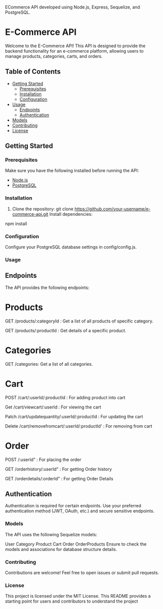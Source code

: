  ECommerce API developed using Node.js, Express, Sequelize, and PostgreSQL. 
# E-Commerce API

Welcome to the E-Commerce API! This API is designed to provide the backend functionality for an e-commerce platform, allowing users to manage products, categories, carts, and orders.

## Table of Contents
- [Getting Started](#getting-started)
  - [Prerequisites](#prerequisites)
  - [Installation](#installation)
  - [Configuration](#configuration)
- [Usage](#usage)
  - [Endpoints](#endpoints)
  - [Authentication](#authentication)
- [Models](#models)
- [Contributing](#contributing)
- [License](#license)

## Getting Started

### Prerequisites
Make sure you have the following installed before running the API:
- [Node.js](https://nodejs.org/)
- [PostgreSQL](https://www.postgresql.org/)

### Installation
1. Clone the repository:
   git clone https://github.com/your-username/e-commerce-api.git
Install dependencies:

npm install

### Configuration
Configure your PostgreSQL database settings in config/config.js.

### Usage
##  Endpoints
The API provides the following endpoints:

# Products

GET /products/:categoryId  : Get a list of all products of specific category.

GET /products/:productId   : Get details of a specific product.

# Categories

GET /categories: Get a list of all categories.

# Cart

POST    /cart/:userId/:productId                 : For adding product into cart

Get     /cart/viewcart/:userId                   : For viewing the cart

Patch   /cart/updatequantity/:userId/:productId  : For updating the cart

Delete  /cart/removefromcart/:userId/:productId' : For removing from cart
 

# Order

POST   /:userId"                   : For placing the order

GET    /orderhistory/:userId"      : For getting Order history

GET    /orderdetails/:orderId"     : For getting Order Details



## Authentication
Authentication is required for certain endpoints. Use your preferred authentication method (JWT, OAuth, etc.) and secure sensitive endpoints.

### Models
The API uses the following Sequelize models:

User
Category
Product
Cart
Order
OrderProducts
Ensure to check the models and associations for database structure details.

### Contributing
Contributions are welcome! Feel free to open issues or submit pull requests.

### License
This project is licensed under the MIT License.
This README provides a starting point for users and contributors to understand the project 
